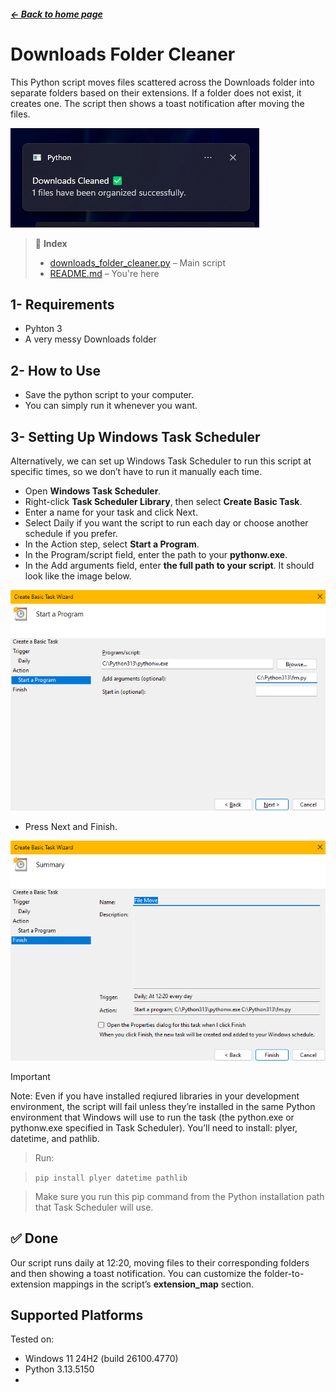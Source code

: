 ##### <a href="/README.md">← Back to home page</a>

#  Downloads Folder Cleaner
This Python script moves files scattered across the Downloads folder into separate folders based on their extensions. If a folder does not exist, it creates one. The script then shows a toast notification after moving the files.

![pic6](/docs/guides/img%20sources/img06.png)



>📄 **Index**
> - [downloads_folder_cleaner.py](../../scripting/windows/downloads_folder_cleaner.py) – Main script
> - [README.md](./downloads_folder_cleaner.md)  – You're here


## 1- Requirements
 - Pyhton 3
 - A very messy Downloads folder

 ## 2- How to Use

 - Save the python script to your computer.
 - You can simply run it whenever you want.

 ## 3- Setting Up Windows Task Scheduler

 Alternatively, we can set up Windows Task Scheduler to run this script at specific times, so we don’t have to run it manually each time.

- Open **Windows Task Scheduler**.
- Right-click **Task Scheduler Library**, then select **Create Basic Task**.
- Enter a name for your task and click Next.
- Select Daily if you want the script to run each day or choose another schedule if you prefer.
- In the Action step, select **Start a Program**.
- In the Program/script field, enter the path to your **pythonw.exe**.
- In the Add arguments field, enter **the full path to your script**. It should look like the image below.

 ![pic7](/docs/guides/img%20sources/img07.png)

- Press Next and Finish.

![pic8](/docs/guides/img%20sources/img08.png)

> [!IMPORTANT]
> Note: Even if you have installed reqiured libraries in your development environment, the script will fail unless they’re installed in the same Python environment that Windows will use to run the task (the python.exe or pythonw.exe specified in Task Scheduler). You’ll need to install: plyer, datetime, and pathlib. 

> Run: 

> ``` pip install plyer datetime pathlib ```

> Make sure you run this pip command from the Python installation path that Task Scheduler will use.


## ✅ Done

Our script runs daily at 12:20, moving files to their corresponding folders and then showing a toast notification. You can customize the folder-to-extension mappings in the script’s **extension_map** section.


## Supported Platforms
Tested on:
- Windows 11 24H2 (build 26100.4770)
- Python 3.13.5150
- 
